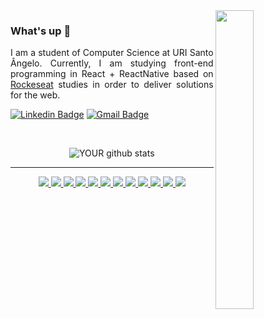 <img src="https://media.giphy.com/media/ZVik7pBtu9dNS/giphy.gif" width="35%" align="right" >

### What's up 👋

<p align="justify">I am a student of Computer Science at URI Santo Ângelo. Currently, I am studying front-end programming in React + ReactNative based on <a href="https://rocketseat.com.br/">Rockeseat</a> studies in order to deliver solutions for the web.</p>

<div align="left">

  [![Linkedin Badge](https://img.shields.io/badge/-LinkedIn-blue?style=flat-square&logo=Linkedin&logoColor=white&link=https://www.linkedin.com/in/nathan-heinzmann-616216141/)](https://www.linkedin.com/in/nathan-heinzmann-616216141/) 
  [![Gmail Badge](https://img.shields.io/badge/-Gmail-c14438?style=flat-square&logo=Gmail&logoColor=white&link=mailto:nathanhph@gmail.com)](mailto:nathanhph@gmail.com)

</div>

<br>

<div align="center">
   
   ![YOUR github stats](https://github-readme-stats.vercel.app/api?username=nathanheinzmann&show_icons=true&theme=radical)

</div>

  ***
  <div align="center">
  <a href="https://www.markdownguide.org/">
      <img src="https://img.shields.io/badge/-Markdown-000000?style=for-the-badge&labelColor=000000&logo=markdown&logoColor=white"/>
  </a>
  <a href="https://developer.mozilla.org/pt-BR/docs/Web/HTML">
      <img src="https://img.shields.io/badge/-HTML-E34F26?style=for-the-badge&labelColor=E34F26&logo=html5&logoColor=white"/>
  </a>
  <a href="https://www.w3schools.com/css/">
      <img src="https://img.shields.io/badge/-CSS-1572B6?style=for-the-badge&labelColor=1572B6&logo=css3&logoColor=white"/>
  </a>
  <a href="https://developer.mozilla.org/pt-BR/docs/Web/JavaScript">
      <img src="https://img.shields.io/badge/-Javascript-F7DF1E?style=for-the-badge&labelColor=F7DF1E&logo=javascript&logoColor=black"/>
  </a>
  <a href="https://www.typescriptlang.org/">
      <img src="https://img.shields.io/badge/-TypeScript-3178C6?style=for-the-badge&labelColor=3178C6&logo=typescript&logoColor=white"/>
  </a>
  <a href="https://pt-br.reactjs.org/">
      <img src="https://img.shields.io/badge/-React-61DAFB?style=for-the-badge&labelColor=61DAFB&logo=react&logoColor=black"/>
  </a>
  <a href="https://angular.io/">
      <img src="https://img.shields.io/badge/-Angular-FF0000?style=for-the-badge&labelColor=FF0000&logo=angular&logoColor=white"/>
  </a>

  <!-- Back-end tools -->
  <a href="https://eslint.org/">
      <img src="https://img.shields.io/badge/-Node-339933?style=for-the-badge&labelColor=339933&logo=node.js&logoColor=white"/>
  </a>

  <!-- Versioning Tools -->
  <a href="https://git-scm.com/">
      <img src="https://img.shields.io/badge/-Git-F05032?style=for-the-badge&labelColor=F05032&logo=git&logoColor=white"/>
  </a>

  <!-- Databases -->
  <a href="https://www.mysql.com/">
      <img src="https://img.shields.io/badge/-MySQL-4479A1?style=for-the-badge&labelColor=4479A1&logo=mysql&logoColor=white"/>
  </a>

  <!-- Web Deploy Tools -->
  <a href="https://vercel.com/">
      <img src="https://img.shields.io/badge/-Vercel-000000?style=for-the-badge&labelColor=000000&logo=vercel&logoColor=white"/>
  </a>
  <a href="https://www.netlify.com/">
      <img src="https://img.shields.io/badge/-Netlify-00C7B7?style=for-the-badge&labelColor=00C7B7&logo=netlify&logoColor=white"/>
  </a>
</div>
